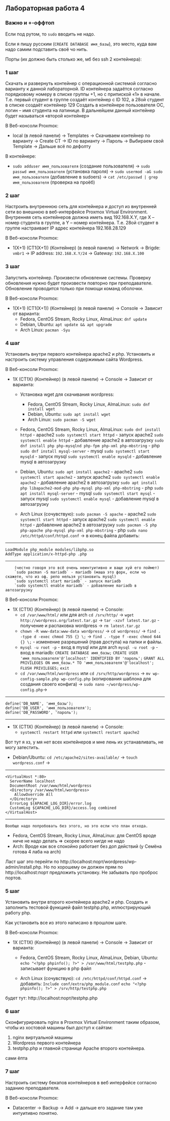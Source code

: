 ## Лабораторная работа 4

### Важно и +-оффтоп

Если под рутом, то `sudo` вводить не надо.

Если я пишу русским (`CREATE DATABASE имя_базы`), это место, куда вам надо самим подставить своё чо нить.

Порты (их должно быть столько же, мб без ssh 2 контейнера):
[](https://github.com/vasmaae/SSPR/blob/main/img/Pasted%20image%2020241125231339.png)
[](https://github.com/vasmaae/SSPR/blob/main/img/Pasted%20image%2020241125231740.png)

### 1 шаг

Скачать и развернуть контейнер с операционной системой согласно варианту к данной лабораторной. ID контейнера задаётся согласно порядковому номеру в списке группы +1, но с припиской «1» в начале. Т.е. первый студент в группе создаёт контейнер с ID 102, а 28ой студент в списке создаёт контейнер 129 Создать в контейнере пользователя ОС, логин – имя студента на латинице. В дальнейшем данный контейнер будет называться «второй контейнер»

В Веб-консоли Proxmox: 
- local (в левой панели) -> Templates -> Скачиваем контейнер по варианту -> Create CT -> ID по варианту -> Пароль -> Выбираем свой Template -> Дальше всё по дефолту

В контейнере:
- `sudo adduser имя_пользователя` (создание пользователя) -> `sudo passwd имя_пользователя` (установка пароля) -> `sudo usermod -aG sudo имя_пользователя` (добавление в sudoers) -> `cat /etc/passwd | grep имя_пользователя` (проверка на проёб)

### 2 шаг

Настроить внутреннюю сеть для контейнера и доступ из внутренней сети во внешнюю в веб-интерфейсе Proxmox Virtual Environment. Внутренняя сеть контейнеров должна иметь вид 192.168.X.Y, где X – номер студента в группе, а Y – номер контейнера. Т.е. 28ой студент в группе настраивает IP адрес контейнера 192.168.28.129

В Веб-консоли Proxmox:
- 1(X+1) (CT1(X+1)) (Контейнер) (в левой панели) -> Network -> Brigde: `vmbr1` -> IP address: `192.168.X.Y/24` -> Gateway: `192.168.X.100`

### 3 шаг 

Запустить контейнер. Произвести обновление системы. Проверку обновления нужно будет произвести повторно при преподавателе. Обновление проводится только при помощи команд оболочки.

В Веб-консоли Proxmox: 
- 1(X+1) (CT1(X+1)) (Контейнер) (в левой панели) -> Console -> Зависит от варианта:
	- Fedora, CentOS Stream, Rocky Linux, AlmaLinux: `dnf update`
	- Debian, Ubuntu: `apt update && apt upgrade`
	- Arch Linux: `pacman -Syu`

### 4 шаг

Установить внутри первого контейнера apache2 и php. Установить и настроить систему управления содержимым сайта Wordpress.

В Веб-консоли Proxmox: 
- 1X (CT1X) (Контейнер) (в левой панели) -> Console -> Зависит от варианта:
	- Установка wget для скачивания wordpress:
		- Fedora, CentOS Stream, Rocky Linux, AlmaLinux: `sudo dnf install wget`
		- Debian, Ubuntu: `sudo apt install wget`
		- Arch Linux: `sudo pacman -S wget`
		
	- Fedora, CentOS Stream, Rocky Linux, AlmaLinux:
		`sudo dnf install httpd` - apache2
		`sudo systemctl start httpd` - запуск apache2
		`sudo systemctl enable httpd` - добавление apache2 в автозагрузку
		`sudo dnf install php php-mysqlnd php-fpm php-xml php-mbstring` - php
		`sudo dnf install mysql-server` - mysql
		`sudo systemctl start mysqld` - запуск mysql
		`sudo systemctl enable mysqld` - добавление mysql в автозагрузку
		
	- Debian, Ubuntu:
		`sudo apt install apache2` - apache2
		`sudo systemctl start apache2` - запуск apache2
		`sudo systemctl enable apache2` - добавление apache2 в автозагрузку
		`sudo apt install php libapache2-mod-php php-mysql php-xml php-mbstring` - php
		`sudo apt install mysql-server` - mysql
		`sudo systemctl start mysql` - запуск mysql
		`sudo systemctl enable mysql` - добавление mysql в автозагрузку
		
	- Arch Linux (сочувствую):
		`sudo pacman -S apache` - apache2
		`sudo systemctl start httpd` - запуск apache2
		`sudo systemctl enable httpd` - добавление apache2 в автозагрузку
		`sudo pacman -S php php-apache php-mysql php-xml php-mbstring` - php
		`sudo nano /etc/httpd/conf/httpd.conf` -> в конец файла добавить: 
---
```
LoadModule php_module modules/libphp.so
AddType application/x-httpd-php .php
```
---
		(честно говоря это всё очень неинтуитивно и ваще хуй его поймет)
		`sudo pacman -S mariadb` - mariadb (маша это форк, если чо скажете, что из оф. репо нельзя установить mysql)
		`sudo systemctl start mariadb` - запуск mariadb
		`sudo systemctl enable mariadb` - добавление mariadb в автозагрузку

В Веб-консоли Proxmox: 
- 1X (CT1X) (Контейнер) (в левой панели) -> Console:
	- `cd /var/www/html/` или для arch `cd /srv/http/` -> `wget http://wordpress.org/latest.tar.gz` -> `tar -xzvf latest.tar.gz` - получение и распаковка wordpress -> `rm latest.tar.gz`
	- `chown -R www-data:www-data wordpress/` -> `cd wordpress/` -> `find . -type d -exec chmod 755 {} \;` -> `find . -type f -exec chmod 644 {} \;` - изменение разрешений (прав доступа) на папки и файлы.
	- `mysql -u root -p` - вход в mysql или для arch `mysql -u root -p` - вход в mariadb:
		`CREATE DATABASE имя_базы;`
		`CREATE USER 'имя_пользователя'@'localhost' IDENTIFIED BY 'пароль';`
		`GRANT ALL PRIVILEGES ON имя_базы.* TO 'имя_пользователя'@'localhost';`
		`FLUSH PRIVILEGES;`
		`exit`
	- `cd /var/www/html/wordpress` или `cd /srv/http/wordpress` -> `mv wp-config-sample.php wp-config.php` (копирования шаблона  для создания своего конфига) -> `sudo nano ~/wordpress/wp-config.php`->
---
```
define('DB_NAME', 'имя_базы');
define('DB_USER', 'имя_пользователя');
define('DB_PASSWORD', 'пароль');
```
---
- 1X (CT1X) (Контейнер) (в левой панели) -> Console:
	- `systemctl restart httpd` или `systemctl restart apache2`

Вот тут я хз, у мя нет всех контейнеров и мне лень их устанавливать, не могу затестить.
- Debian/Ubuntu:
	`cd /etc/apache2/sites-available/` -> `touch wordpress.conf` ->
---
```
<VirtualHost *:80>
  ServerName localhost
  DocumentRoot /var/www/html/wordpress
  <Directory /var/www/html/wordpress>
    AllowOverride All
  </Directory>
  ErrorLog ${APACHE_LOG_DIR}/error.log
  CustomLog ${APACHE_LOG_DIR}/access.log combined
</VirtualHost>
```
---
	Вообще надо попробовать без этого, но это если что план отхода.
- Fedora, CentOS Stream, Rocky Linux, AlmaLinux:
  для CentOS вроде ниче не надо делать => скорее всего нигде не надо
- Arch:
  Вроде как все спокойно работает без доп действий (у Семёна готова 4 лаба на arch)

Ласт шаг это перейти по http://localhost:порт/wordpress/wp-admin/install.php. Но по хорошему он должен прям по http://localhost:порт предложить установку. Не забывать про проброс портов.
### 5 шаг

Установить внутри второго контейнера apache2 и php. Создать и заполнить тестовой функцией файл testphp.php, иллюстрирующий работу php.

Как установить все из этого написано в прошлом шаге. 

В Веб-консоли Proxmox: 
- 1X (CT1X) (Контейнер) (в левой панели) -> Console -> Зависит от варианта:
	- Fedora, CentOS Stream, Rocky Linux, AlmaLinux, Debian, Ubuntu:
		`echo "<?php phpinfo(); ?>" > /var/www/html/testphp.php` - записывает функцию в php файл
		
	- Arch Linux (сочувствую):
		`cd /etc/httpd/conf/httpd.conf` -> добавить: `Include conf/extra/php_module.conf`
		`echo "<?php phpinfo(); ?>" > /srv/http/testphp.php`


будет тут: http://localhost:порт/testphp.php

### 6 шаг

Сконфигурировать nginx в Proxmox Virtual Environment таким образом, чтобы из хостовой машины был доступ к сайтам:
1. nginx виртуальной машины
2. Wordpress первого контейнера
3. testphp.php и главной странице Apache второго контейнера.

сами ёпта

### 7 шаг

Настроить систему бекапов контейнеров в веб интерфейсе согласно заданию преподавателя.

В Веб-консоли Proxmox: 
- Datacenter -> Backup -> Add -> дальше его задание там уже интуитивно понятно.
